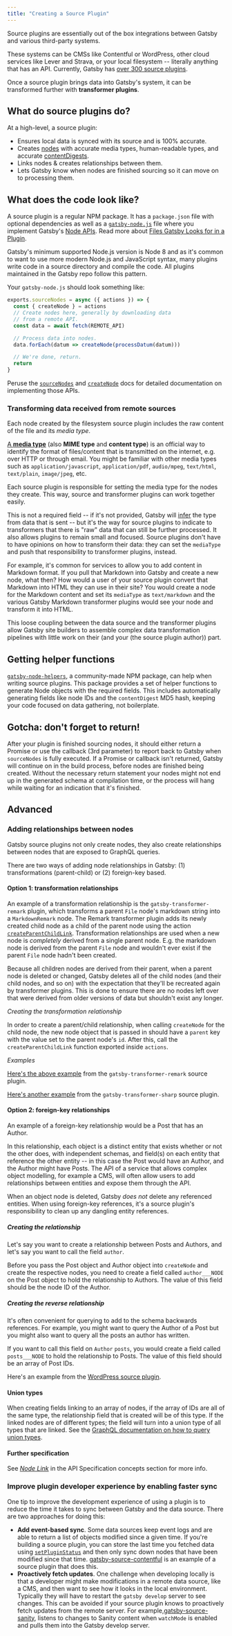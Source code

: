 ```yaml
---
title: "Creating a Source Plugin"
---
```


Source plugins are essentially out of the box integrations between Gatsby and various third-party systems.

These systems can be CMSs like Contentful or WordPress, other cloud services like Lever and Strava, or your local filesystem -- literally anything that has an API. Currently, Gatsby has [over 300 source plugins](/plugins/?=gatsby-source).

Once a source plugin brings data into Gatsby's system, it can be transformed further with **transformer plugins**.

## What do source plugins do?

At a high-level, a source plugin:

- Ensures local data is synced with its source and is 100% accurate.
- Creates [nodes](/docs/node-interface/) with accurate media types, human-readable types, and accurate
  [contentDigests](/docs/node-interface/#contentdigest).
- Links nodes & creates relationships between them.
- Lets Gatsby know when nodes are finished sourcing so it can move on to processing them.

## What does the code look like?

A source plugin is a regular NPM package. It has a `package.json` file with optional
dependencies as well as a [`gatsby-node.js`](/docs/api-files-gatsby-node) file where you implement Gatsby's [Node
APIs](/docs/node-apis/). Read more about [Files Gatsby Looks for in a Plugin](/docs/files-gatsby-looks-for-in-a-plugin/).

Gatsby's minimum supported Node.js version is Node 8 and as it's common to want to use more modern Node.js and JavaScript syntax, many plugins write code in a
source directory and compile the code. All plugins maintained in the Gatsby repo
follow this pattern.

Your `gatsby-node.js` should look something like:

```javascript:title=gatsby-node.js
exports.sourceNodes = async ({ actions }) => {
  const { createNode } = actions
  // Create nodes here, generally by downloading data
  // from a remote API.
  const data = await fetch(REMOTE_API)

  // Process data into nodes.
  data.forEach(datum => createNode(processDatum(datum)))

  // We're done, return.
  return
}
```

Peruse the [`sourceNodes`](/docs/node-apis/#sourceNodes) and
[`createNode`](/docs/actions/#createNode) docs for detailed
documentation on implementing those APIs.

### Transforming data received from remote sources

Each node created by the filesystem source plugin includes the
raw content of the file and its _media type_.

[A **media type**](https://en.wikipedia.org/wiki/Media_type) (also **MIME type**
and **content type**) is an official way to identify the format of
files/content that is transmitted on the internet, e.g. over HTTP or through
email. You might be familiar with other media types such as
`application/javascript`, `application/pdf`, `audio/mpeg`, `text/html`,
`text/plain`, `image/jpeg`, etc.

Each source plugin is responsible for setting the media type for the nodes they
create. This way, source and transformer plugins can work together easily.

This is not a required field -- if it's not provided, Gatsby will [infer](/docs/glossary#inference) the type from data that is sent -- but it's the way for source plugins to indicate to
transformers that there is "raw" data that can still be further processed. It
also allows plugins to remain small and focused. Source plugins don't have to have
opinions on how to transform their data: they can set the `mediaType` and
push that responsibility to transformer plugins, instead.

For example, it's common for services to allow you to add content in
Markdown format. If you pull that Markdown into Gatsby and create a new node, what
then? How would a user of your source plugin convert that Markdown into HTML
they can use in their site? You would create a
node for the Markdown content and set its `mediaType` as `text/markdown` and the
various Gatsby Markdown transformer plugins would see your node and transform it
into HTML.

This loose coupling between the data source and the transformer plugins allow Gatsby site builders to assemble complex data transformation pipelines with
little work on their (and your (the source plugin author)) part.

## Getting helper functions

[`gatsby-node-helpers`](https://github.com/angeloashmore/gatsby-node-helpers),
a community-made NPM package, can help when writing source plugins. This
package provides a set of helper functions to generate Node objects with the
required fields. This includes automatically generating fields like node IDs
and the `contentDigest` MD5 hash, keeping your code focused on data gathering,
not boilerplate.

## Gotcha: don't forget to return!

After your plugin is finished sourcing nodes, it should either return a Promise or use the callback (3rd parameter) to report back to Gatsby when `sourceNodes` is fully executed. If a Promise or callback isn't returned, Gatsby will continue on in the build process, before nodes are finished being created. Without the necessary return statement your nodes might not end up in the generated schema at compilation time, or the process will hang while waiting for an indication that it's finished.

## Advanced

### Adding relationships between nodes

Gatsby source plugins not only create nodes, they also create relationships between nodes that are exposed to GraphQL queries.

There are two ways of adding node relationships in Gatsby: (1) transformations (parent-child) or (2) foreign-key based.

#### Option 1: transformation relationships

An example of a transformation relationship is the `gatsby-transformer-remark` plugin, which transforms a parent `File` node's markdown string into a `MarkdownRemark` node. The Remark transformer plugin adds its newly created child node as a child of the parent node using the action [`createParentChildLink`](/docs/actions/#createParentChildLink). Transformation relationships are used when a new node is _completely_ derived from a single parent node. E.g. the markdown node is derived from the parent `File` node and wouldn't ever exist if the parent `File` node hadn't been created.

Because all children nodes are derived from their parent, when a parent node is deleted or changed, Gatsby deletes all of the child nodes (and their child nodes, and so on) with the expectation that they'll be recreated again by transformer plugins. This is done to ensure there are no nodes left over that were derived from older versions of data but shouldn't exist any longer.

_Creating the transformation relationship_

In order to create a parent/child relationship, when calling `createNode` for the child node, the new node object that is passed in should have a `parent` key with the value set to the parent node's `id`. After this, call the `createParentChildLink` function exported inside `actions`.

_Examples_

[Here's the above example](https://github.com/gatsbyjs/gatsby/blob/72077527b4acd3f2109ed5a2fcb780cddefee35a/packages/gatsby-transformer-remark/src/on-node-create.js#L39-L67) from the `gatsby-transformer-remark` source plugin.

[Here's another example](https://github.com/gatsbyjs/gatsby/blob/1fb19f9ad16618acdac7eda33d295d8ceba7f393/packages/gatsby-transformer-sharp/src/on-node-create.js#L3-L25) from the `gatsby-transformer-sharp` source plugin.

#### Option 2: foreign-key relationships

An example of a foreign-key relationship would be a Post that has an Author.

In this relationship, each object is a distinct entity that exists whether or not the other does, with independent schemas, and field(s) on each entity that reference the other entity -- in this case the Post would have an Author, and the Author might have Posts. The API of a service that allows complex object modelling, for example a CMS, will often allow users to add relationships between entities and expose them through the API.

When an object node is deleted, Gatsby _does not_ delete any referenced entities. When using foreign-key references, it's a source plugin's responsibility to clean up any dangling entity references.

##### Creating the relationship

Let's say you want to create a relationship between Posts and Authors, and let's say you want to call the field `author`.

Before you pass the Post object and Author object into `createNode` and create the respective nodes, you need to create a field called `author___NODE` on the Post object to hold the relationship to Authors. The value of this field should be the node ID of the Author.

##### Creating the reverse relationship

It's often convenient for querying to add to the schema backwards references. For example, you might want to query the Author of a Post but you might also want to query all the posts an author has written.

If you want to call this field on `Author` `posts`, you would create a field called `posts___NODE` to hold the relationship to Posts. The value of this field should be an array of Post IDs.

Here's an example from the [WordPress source plugin](https://github.com/gatsbyjs/gatsby/blob/1fb19f9ad16618acdac7eda33d295d8ceba7f393/packages/gatsby-source-wordpress/src/normalize.js#L178-L189).

#### Union types

When creating fields linking to an array of nodes, if the array of IDs are all of the same type, the relationship field that is created will be of this type. If the linked nodes are of different types; the field will turn into a union type of all types that are linked. See the [GraphQL documentation on how to query union types](https://graphql.org/learn/schema/#union-types).

#### Further specification

See
[_Node Link_](/docs/api-specification/) in the API Specification concepts
section for more info.

### Improve plugin developer experience by enabling faster sync

One tip to improve the development experience of using a plugin is to reduce the time it takes to sync between Gatsby and the data source. There are two approaches for doing this:

- **Add event-based sync**. Some data sources keep event logs and are able to return a list of objects modified since a given time. If you're building a source plugin, you can store
  the last time you fetched data using
  [`setPluginStatus`](/docs/actions/#setPluginStatus) and then only sync down nodes that have been modified since that time. [gatsby-source-contentful](https://github.com/gatsbyjs/gatsby/tree/master/packages/gatsby-source-contentful) is an example of a source plugin that does this.
- **Proactively fetch updates**. One challenge when developing locally is that a developer might make modifications in a remote data source, like a CMS, and then want to see how it looks in the local environment. Typically they will have to restart the `gatsby develop` server to see changes. This can be avoided if your source plugin knows to proactively fetch updates from the remote server. For example,[gatsby-source-sanity](https://github.com/sanity-io/gatsby-source-sanity), listens to changes to Sanity content when `watchMode` is enabled and pulls them into the Gatsby develop server.
